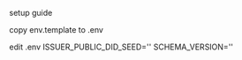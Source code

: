 setup guide

copy env.template to .env

edit .env
ISSUER_PUBLIC_DID_SEED='<seed for a endorser that already registered in test.bcovrin.vonx.io>'
SCHEMA_VERSION='<whatever you want format of semver>'
